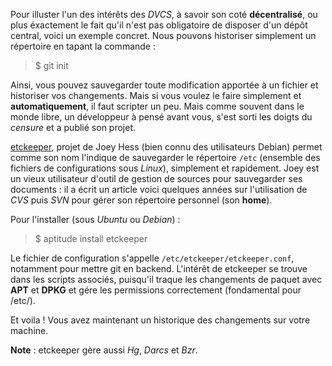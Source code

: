 <!-- 
.. link: 
.. description: 
.. tags: git, outil
tags: etckeeper
.. date: 2010/12/5 1:05:00
.. title: Historiser /etc avec etckeeper
.. slug: historiser-etc-avec-etckeeper
-->

Pour illuster l'un des intérêts des *DVCS*, à savoir son coté **décentralisé**, ou plus éxactement le fait qu'il n'est pas obligatoire de disposer d'un dépôt central, voici un exemple concret. Nous pouvons historiser simplement un répertoire en tapant la commande :

>$ git init

Ainsi, vous pouvez sauvegarder toute modification apportée à un fichier et historiser vos changements. Mais si vous voulez le faire simplement et **automatiquement**, il faut scripter un peu. Mais comme souvent dans le monde libre, un développeur à pensé avant vous, s'est sorti les doigts du *censure* et a publié son projet.

[etckeeper](http://kitenet.net/~joey/code/etckeeper/), projet de Joey Hess (bien connu des utilisateurs Debian) permet comme son nom l'indique de sauvegarder le répertoire `/etc` (ensemble des fichiers de configurations sous *Linux*), simplement et rapidement. Joey est un vieux utilisateur d'outil de gestion de sources pour sauvegarder ses documents : il a écrit un article voici quelques années sur l'utilisation de *CVS* puis *SVN* pour gérer son répertoire personnel (son **home**).

Pour l'installer (sous *Ubuntu* ou *Debian*) :

>$ aptitude install etckeeper

Le fichier de configuration s'appelle `/etc/etckeeper/etckeeper.conf`, notamment pour mettre git en backend. L'intérêt de etckeeper se trouve dans les scripts associés, puisqu'il traque les changements de paquet avec **APT** et **DPKG** et gére les permissions correctement (fondamental pour /etc/).

Et voila ! Vous avez maintenant un historique des changements sur votre machine.

**Note** : etckeeper gère aussi *Hg*, *Darcs* et *Bzr*.
